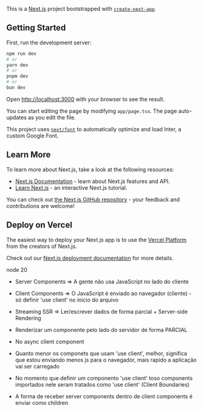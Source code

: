 This is a [Next.js](https://nextjs.org/) project bootstrapped with [`create-next-app`](https://github.com/vercel/next.js/tree/canary/packages/create-next-app).

## Getting Started

First, run the development server:

```bash
npm run dev
# or
yarn dev
# or
pnpm dev
# or
bun dev
```

Open [http://localhost:3000](http://localhost:3000) with your browser to see the result.

You can start editing the page by modifying `app/page.tsx`. The page auto-updates as you edit the file.

This project uses [`next/font`](https://nextjs.org/docs/basic-features/font-optimization) to automatically optimize and load Inter, a custom Google Font.

## Learn More

To learn more about Next.js, take a look at the following resources:

- [Next.js Documentation](https://nextjs.org/docs) - learn about Next.js features and API.
- [Learn Next.js](https://nextjs.org/learn) - an interactive Next.js tutorial.

You can check out [the Next.js GitHub repository](https://github.com/vercel/next.js/) - your feedback and contributions are welcome!

## Deploy on Vercel

The easiest way to deploy your Next.js app is to use the [Vercel Platform](https://vercel.com/new?utm_medium=default-template&filter=next.js&utm_source=create-next-app&utm_campaign=create-next-app-readme) from the creators of Next.js.

Check out our [Next.js deployment documentation](https://nextjs.org/docs/deployment) for more details.


node 20


- Server Components => A gente não usa JavaScript no lado do cliente

- Client Components => O JavaScript é enviado ao navegador (cliente) - só definir 'use client' no inicio do arquivo

- Streaming SSR => Ler/escrever dados de forma parcial + Server-side Rendering
- Renderizar um componente pelo lado do servidor de forma PARCIAL


- No async client component

- Quanto menor os componets que usam 'use client', melhor, significa que estou enviando menos js para o navegador, mais rapido a aplicação vai ser carregado

- No momento que definir um componento 'use client' toso components importados nele seram tratados como 'use client' (Client Boundaries)

- A forma de receber server components dentro de client components é enviar como children